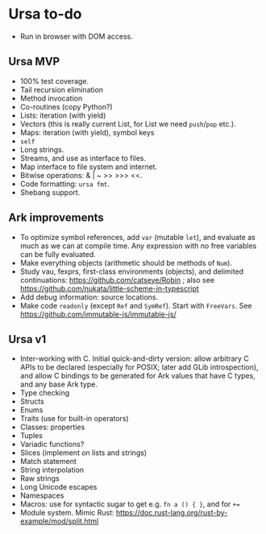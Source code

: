 # Ursa to-do

* Run in browser with DOM access.

## Ursa MVP

* 100% test coverage.
* Tail recursion elimination
* Method invocation
* Co-routines (copy Python?)
* Lists: iteration (with yield)
* Vectors (this is really current List, for List we need `push`/`pop` etc.).
* Maps: iteration (with yield), symbol keys
* `self`
* Long strings.
* Streams, and use as interface to files.
* Map interface to file system and internet.
* Bitwise operations: & | ~ >> >>> <<.
* Code formatting: `ursa fmt`.
* Shebang support.

## Ark improvements

* To optimize symbol references, add `var` (mutable `let`), and
  evaluate as much as we can at compile time. Any expression with no free
  variables can be fully evaluated.
* Make everything objects (arithmetic should be methods of `Num`).
* Study vau, fexprs, first-class environments (objects), and delimited
  continuations: https://github.com/catseye/Robin ; also see
  https://github.com/nukata/little-scheme-in-typescript
* Add debug information: source locations.
* Make code `readonly` (except `Ref` and `SymRef`). Start with `FreeVars`.
  See https://github.com/immutable-js/immutable-js/

## Ursa v1

* Inter-working with C. Initial quick-and-dirty version: allow arbitrary C
  APIs to be declared (especially for POSIX; later add GLib introspection),
  and allow C bindings to be generated for Ark values that have C types, and
  any base Ark type.
* Type checking
* Structs
* Enums
* Traits (use for built-in operators)
* Classes: properties
* Tuples
* Variadic functions?
* Slices (implement on lists and strings)
* Match statement
* String interpolation
* Raw strings
* Long Unicode escapes
* Namespaces
* Macros: use for syntactic sugar to get e.g. `fn a () { }`, and for `+=`
* Module system. Mimic Rust: https://doc.rust-lang.org/rust-by-example/mod/split.html

